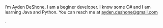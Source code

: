I'm Ayden DeShone, I am a beginer developer. 
I know some C# and I am learning Java and Python. 
You can reach me at <a href='mailto:ayden.deshone@gmail.com'>ayden.deshone@gmail.com</a> 

</p> .
